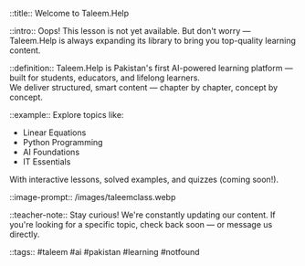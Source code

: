 ::title::
Welcome to Taleem.Help


::intro::
Oops! This lesson is not yet available. But don't worry — Taleem.Help is always expanding its library to bring you top-quality learning content.

::definition::
Taleem.Help is Pakistan's first AI-powered learning platform — built for students, educators, and lifelong learners.  
We deliver structured, smart content — chapter by chapter, concept by concept.

::example::
Explore topics like:
- Linear Equations
- Python Programming
- AI Foundations
- IT Essentials

With interactive lessons, solved examples, and quizzes (coming soon!).

::image-prompt::
/images/taleemclass.webp

::teacher-note::
Stay curious! We're constantly updating our content. If you're looking for a specific topic, check back soon — or message us directly.

::tags::
#taleem #ai #pakistan #learning #notfound

